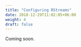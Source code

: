 ```yaml
---
title: "Configuring RStreams"
date: 2018-12-29T11:02:05+06:00
weight: 4
draft: false
---
```

Coming soon.